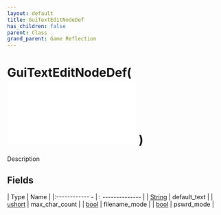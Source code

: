 ```yaml
---
layout: default
title: GuiTextEditNodeDef
has_children: false
parent: Class
grand_parent: Game Reflection
---
```

# GuiTextEditNodeDef( ![ GuiButtonDef ](game-reflection/classes/gui_button_def.md) )
Description 

## Fields
| Type | Name |
|:------------ - | : -------------- |
| [String](game-reflection/components/string.md) | default_text |
| [ushort](game-reflection/enums/ushort.md) | max_char_count |
| [bool](game-reflection/components/bool.md) | filename_mode |
| [bool](game-reflection/components/bool.md) | pswrd_mode |
